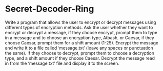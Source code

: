 # Secret-Decoder-Ring
Write a program that allows the user to encrypt or decrypt messages using different types
of encryption methods. Ask the user whether they want to encrypt or decrypt a message,
if they choose encrypt, prompt them to type in a message and to choose an encryption
type, Atbash, or Caesar, if they choose Caesar, prompt them for a shift amount (1-25).
Encrypt the message and write it to a file called ‘message.txt’ (leave any spaces or
punctuation the same). If they choose to decrypt, prompt them to choose a decryption
type, and a shift amount if they choose Caesar. Decrypt the message read in from the
‘message.txt’ file and display it to the screen.
